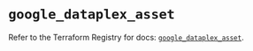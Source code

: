 # `google_dataplex_asset`

Refer to the Terraform Registry for docs: [`google_dataplex_asset`](https://registry.terraform.io/providers/hashicorp/google/6.16.0/docs/resources/dataplex_asset).
